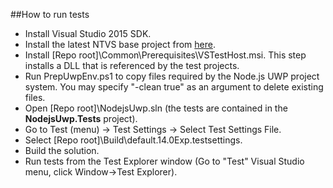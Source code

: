 ##How to run tests
* Install Visual Studio 2015 SDK.
* Install the latest NTVS base project from [here](http://aka.ms/ntvslatest).
* Install [Repo root]\Common\Prerequisites\VSTestHost.msi. This step installs a DLL that is referenced by the test projects.
* Run PrepUwpEnv.ps1 to copy files required by the Node.js UWP project system. You may specify "-clean true" as an argument to delete existing files.
* Open [Repo root]\NodejsUwp.sln (the tests are contained in the **NodejsUwp.Tests** project).
* Go to Test (menu) -> Test Settings -> Select Test Settings File.
* Select [Repo root]\Build\default.14.0Exp.testsettings.
* Build the solution.
* Run tests from the Test Explorer window (Go to "Test" Visual Studio menu, click Window->Test Explorer).